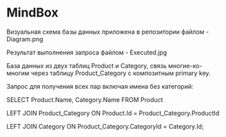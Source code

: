 # MindBox
Визуальная схема базы данных приложена в репозитории файлом - Diagram.png

Результат выполнения запроса файлом - Executed.jpg

База данных из двух таблиц Product и Category, связь многие-ко-многим через таблицу Product_Category с композитным primary key.



Запрос для получения всех пар включая имена без категорий:


SELECT Product.Name, Category.Name FROM Product

LEFT JOIN Product_Category ON Product.Id = Product_Category.ProductId

LEFT JOIN Category ON Product_Category.CategoryId = Category.Id;
